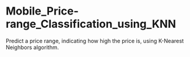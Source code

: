# Mobile_Price-range_Classification_using_KNN
Predict a price range, indicating how high the price is, using K-Nearest Neighbors algorithm.  
